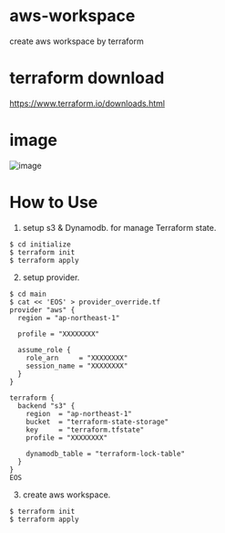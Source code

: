 # aws-workspace
create aws workspace by terraform

# terraform download

https://www.terraform.io/downloads.html

# image

![image](https://github.com/takahashi-toshitaka/aws-workspace/blob/master/aws-workspace.png)

# How to Use

1. setup s3 & Dynamodb. for manage Terraform state.
```
$ cd initialize
$ terraform init
$ terraform apply
```

2. setup provider.
```
$ cd main
$ cat << 'EOS' > provider_override.tf
provider "aws" {
  region = "ap-northeast-1"

  profile = "XXXXXXXX"

  assume_role {
    role_arn     = "XXXXXXXX"
    session_name = "XXXXXXXX"
  }
}

terraform {
  backend "s3" {
    region  = "ap-northeast-1"
    bucket  = "terraform-state-storage"
    key     = "terraform.tfstate"
    profile = "XXXXXXXX"

    dynamodb_table = "terraform-lock-table"
  }
}
EOS
```

3. create aws workspace.
```
$ terraform init
$ terraform apply
```

